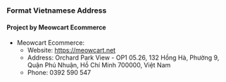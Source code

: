 ### Format Vietnamese Address

#### Project by Meowcart Ecommerce

- Meowcart Ecommerce:
  + Website: https://meowcart.net
  + Address: Orchard Park View - OP1 05.26, 132 Hồng Hà, Phường 9, Quận Phú Nhuận, Hồ Chí Minh 700000, Việt Nam
  + Phone: 0392 590 547
